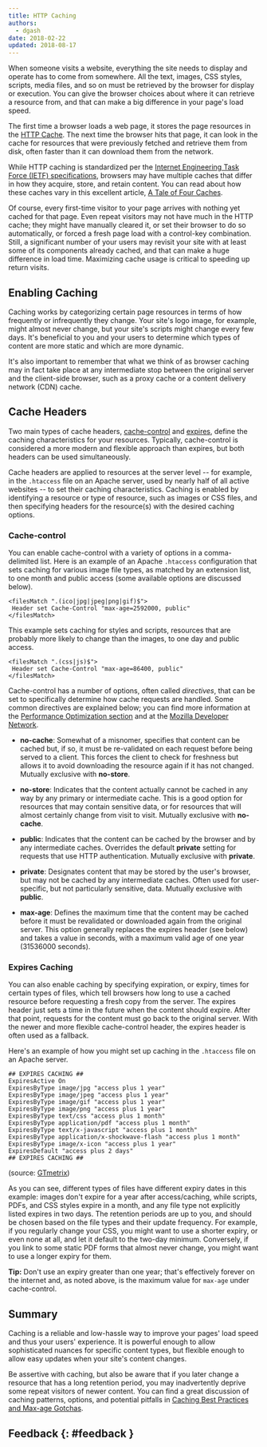 ```yaml
---
title: HTTP Caching
authors:
  - dgash
date: 2018-02-22
updated: 2018-08-17
---
```


When someone visits a website, everything the site needs to display and operate has to come
from somewhere. All the text, images, CSS styles, scripts, media files, and so on must be
retrieved by the browser for display or execution. You can give the browser choices about
where it can retrieve a resource from, and that can make a big difference in your page's
load speed.

The first time a browser loads a web page, it stores the page resources in the
[HTTP Cache](https://developers.google.com/web/fundamentals/performance/optimizing-content-efficiency/http-caching).
The next time the browser hits that page, it
can look in the cache for resources that were previously fetched and retrieve them from disk,
often faster than it can download them from the network.

While HTTP caching is standardized per the
[Internet Engineering Task Force (IETF) specifications](https://tools.ietf.org/html/rfc7234),
browsers may have multiple caches that differ in how they acquire, store, and retain content.
You can read about how these caches vary in this excellent article,
[A Tale of Four Caches](https://calendar.perfplanet.com/2016/a-tale-of-four-caches/).

Of course, every first-time visitor to your page arrives with nothing yet cached for that page.
Even repeat visitors may not have much in the HTTP cache; they might have manually cleared it,
or set their browser to do so automatically, or forced a fresh page load with a control-key
combination. Still, a significant number of your users may revisit your site with at least some
of its components already cached, and that can make a huge difference in load time. Maximizing
cache usage is critical to speeding up return visits.

## Enabling Caching

Caching works by categorizing certain page resources in terms of how frequently or
infrequently they change. Your site's logo image, for example, might almost never change,
but your site's scripts might change every few days. It's beneficial to you and your users
to determine which types of content are more static and which are more dynamic.

It's also important to remember that what we think of as browser caching may in fact take
place at any intermediate stop between the original server and the client-side browser, such
as a proxy cache or a content delivery network (CDN) cache.

## Cache Headers

Two main types of cache headers,
[cache-control](https://developer.mozilla.org/docs/Web/HTTP/Headers/Cache-Control)
and
[expires](https://developer.mozilla.org/docs/Web/HTTP/Headers/Expires),
define the caching
characteristics for your resources. Typically, cache-control is considered a more modern and
flexible approach than expires, but both headers can be used simultaneously.

Cache headers are applied to resources at the server level -- for example, in the `.htaccess`
file on an Apache server, used by nearly half of all active websites -- to set their caching
characteristics. Caching is enabled by identifying a resource or type of resource, such as
images or CSS files, and then specifying headers for the resource(s) with the desired
caching options.

### Cache-control

You can enable cache-control with a variety of options in a comma-delimited list. Here is an
example of an Apache `.htaccess` configuration that sets caching for various image file types,
as matched by an extension list, to
one month and public access (some available options are discussed below).

```apacheconf
<filesMatch ".(ico|jpg|jpeg|png|gif)$">
 Header set Cache-Control "max-age=2592000, public"
</filesMatch>
```

This example sets caching for styles and scripts, resources that are probably more likely
to change than the images, to one day and public access.

```apacheconf
<filesMatch ".(css|js)$">
 Header set Cache-Control "max-age=86400, public"
</filesMatch>
```

Cache-control has a number of options, often called _directives_, that can be set to
specifically determine how cache requests are handled. Some common directives are
explained below; you can find more information at the
[Performance Optimization section](http://tinyurl.com/ljgcqp3) and at the
[Mozilla Developer Network](https://developer.mozilla.org/docs/Web/HTTP/Headers/Cache-Control).

- **no-cache**: Somewhat of a misnomer, specifies that content can be cached but, if so,
  it must be re-validated on each request before being served to a client. This forces the
  client to check for freshness but allows it to avoid downloading the resource again if it
  has not changed. Mutually exclusive with **no-store**.

- **no-store**: Indicates that the content actually cannot be cached in any way by any
  primary or intermediate cache. This is a good option for resources that may contain sensitive
  data, or for resources that will almost certainly change from visit to visit. Mutually
  exclusive with **no-cache**.

- **public**: Indicates that the content can be cached by the browser and by any intermediate
  caches. Overrides the default **private** setting for requests that use HTTP authentication.
  Mutually exclusive with **private**.

- **private**: Designates content that may be stored by the user's browser, but may not be
  cached by any intermediate caches. Often used for user-specific, but not particularly
  sensitive, data. Mutually exclusive with **public**.

- **max-age**: Defines the maximum time that the content may be cached before it must be
  revalidated or downloaded again from the original server. This option generally replaces the
  expires header (see below) and takes a value in seconds, with a maximum valid age of one
  year (31536000 seconds).

### Expires Caching

You can also enable caching by specifying expiration, or expiry, times for certain types of
files, which tell browsers how long to use a cached resource before requesting a fresh copy
from the server. The expires header just sets a time in the future when the content should
expire. After that point, requests for the content must go back to the original server. With
the newer and more flexible cache-control header, the expires header is often used as a fallback.

Here's an example of how you might set up caching in the `.htaccess` file on an Apache server.

```apacheconf
## EXPIRES CACHING ##
ExpiresActive On
ExpiresByType image/jpg "access plus 1 year"
ExpiresByType image/jpeg "access plus 1 year"
ExpiresByType image/gif "access plus 1 year"
ExpiresByType image/png "access plus 1 year"
ExpiresByType text/css "access plus 1 month"
ExpiresByType application/pdf "access plus 1 month"
ExpiresByType text/x-javascript "access plus 1 month"
ExpiresByType application/x-shockwave-flash "access plus 1 month"
ExpiresByType image/x-icon "access plus 1 year"
ExpiresDefault "access plus 2 days"
## EXPIRES CACHING ##
```

(source: [GTmetrix](https://gtmetrix.com/leverage-browser-caching.html))

As you can see, different types of files have different expiry dates in this example: images
don't expire for a year after access/caching, while scripts, PDFs, and CSS styles expire in
a month, and any file type not explicitly listed expires in two days. The retention periods
are up to you, and should be chosen based on the file types and their update frequency. For
example, if you regularly change your CSS, you might want to use a shorter expiry, or even
none at all, and let it default to the two-day minimum. Conversely, if you link to some
static PDF forms that almost never change, you might want to use a longer expiry for them.

**Tip:** Don't use an expiry greater than one year; that's effectively forever on the internet
and, as noted above, is the maximum value for `max-age` under cache-control.

## Summary

Caching is a reliable and low-hassle way to improve your pages' load speed and thus your
users' experience. It is powerful enough to allow sophisticated nuances for specific content
types, but flexible enough to allow easy updates when your site's content changes.

Be assertive with caching, but also be aware that if you later change a resource that has a
long retention period, you may inadvertently deprive some repeat visitors of newer content.
You can find a great discussion of caching patterns, options, and potential pitfalls in
[Caching Best Practices and Max-age Gotchas](https://jakearchibald.com/2016/caching-best-practices/).

## Feedback {: #feedback }
